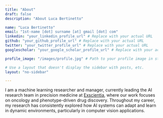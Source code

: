 ```yaml
---
title: "About"
draft: false
description: "About Luca Bertinetto"

name: "Luca Bertinetto"
email: "1st-name [dot] surname [at] gmail [dot] com"
linkedin: "your_linkedin_profile_url" # Replace with your actual URL
github: "your_github_profile_url" # Replace with your actual URL
twitter: "your_twitter_profile_url" # Replace with your actual URL
googlescholar: "your_google_scholar_profile_url" # Replace with your actual URL

profile_image: "/images/profile.jpg" # Path to your profile image in static/images

# Use a layout that doesn't display the sidebar with posts, etc.
layout: "no-sidebar"

---
```


I am a machine learning researcher and manager, currently leading the AI research team in precision medicine at [Exscientia](https://www.exscientia.ai/), where our work focuses on oncology and phenotype-driven drug discovery. Throughout my career, my research has consistently explored how AI systems can adapt and learn in dynamic environments, particularly in computer vision applications.


<!-- +++
date = "2016-11-05T21:05:33+05:30"
title = "About"
+++

LUCA: A minimal and responsive Hugo theme inspired by the system console, crafted for optimal performance with an average page load time of under one second.

Theme is based on a modern and minimal [Terminal CSS](https://terminalcss.xyz/) framework. 

![Console](https://github.com/mrmierzejewski/hugo-theme-console/blob/master/images/preview.png?raw=true)

## Live demo

* [https://mrmierzejewski.com/hugo-theme-console/](https://mrmierzejewski.com/hugo-theme-console/)

## Installation

From the root of your Hugo site, clone the theme into ```themes/hugo-theme-console``` by running :

```
$ git submodule add https://github.com/mrmierzejewski/hugo-theme-console.git hugo-theme-console
```
    
See the [Hugo documentation](https://gohugo.io/hugo-modules/theme-components/) for more information.

## Configuration

Set theme parameter in your config file:

```
theme = "hugo-theme-console"
```

## Quick start

After installation, take a look in the `exampleSite` folder at. This directory contains an example config file and the content for the demo.

```
  exampleSite
  ├── config.toml
  ├── content
  │   ├── about
  │   │   └── index.md
  │   └── photos
  │   │   └── arizona-us
  │   │       ├── arizona-us.jpg
  │   │       └── index.md
  │   └── posts
  │       └── introduction
  │           └── index.md
  ├── layouts
  │
  └── static
```

Copy at least the `config.toml` in the root directory of your website. Overwrite the existing config file if necessary.

Hugo includes a development server, so you can view your changes as you go -
very handy. Spin it up with the following command:

```
hugo serve
```

Now you can go to [http://localhost:1313](http://localhost:1313) and the theme should be visible.

## Example Site

To run the example site, please type the following command.

```
make hugo-server
```

## License

Copyright © 2024 [Marcin Mierzejewski](https://mrmierzejewski.com/)

The theme is released under the MIT License. Check the [original theme license](https://github.com/panr/hugo-theme-terminal/blob/master/LICENSE.md) for additional licensing information. -->
